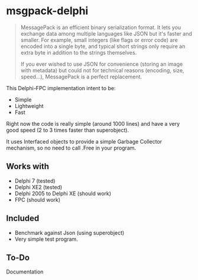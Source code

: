 msgpack-delphi
==============
> MessagePack is an efficient binary serialization format. It lets you exchange data among multiple languages like JSON but it's faster and smaller.
> For example, small integers (like flags or error code) are encoded into a single byte, and typical short strings only require an extra byte in addition to the strings themselves.
> 
> If you ever wished to use JSON for convenience (storing an image with metadata) but could not for technical reasons (encoding, size, speed...), MessagePack is a perfect replacement.

This Delphi-FPC implementation intent to be:

* Simple
* Lightweight
* Fast

Right now the code is really simple (around 1000 lines) and have a very good speed (2 to 3 times faster than superobject).

It uses Interfaced objects to provide a simple Garbage Collector mechanism, so no need to call .Free in your program.

Works with
--------

* Delphi 7 (tested)
* Delphi XE2 (tested)
* Delphi 2005 to Delphi XE (should work)
* FPC (should work)

Included
--------

* Benchmark against Json (using superobject)
* Very simple test program.

To-Do
--------

Documentation